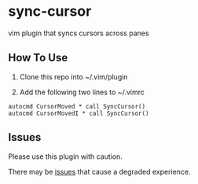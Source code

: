 # sync-cursor
vim plugin that syncs cursors across panes

## How To Use

1. Clone this repo into ~/.vim/plugin

2. Add the following two lines to ~/.vimrc
```
autocmd CursorMoved * call SyncCursor()
autocmd CursorMovedI * call SyncCursor()
```

## Issues
Please use this plugin with caution. 

There may be [issues](https://github.com/vbhavsar/sync-cursor/issues) that cause a degraded experience.
